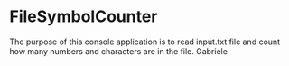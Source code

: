 # FileSymbolCounter

The purpose of this console application is to read input.txt file and count how many numbers and characters are in the file.
Gabriele
